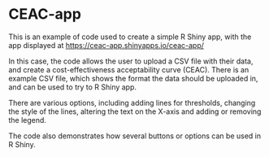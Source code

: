 # CEAC-app

This is an example of code used to create a simple R Shiny app, with the app displayed at https://ceac-app.shinyapps.io/ceac-app/ 

In this case, the code allows the user to upload a CSV file with their data, and create a cost-effectiveness acceptability curve (CEAC). There is an example CSV file, which shows the format the data should be uploaded in, and can be used to try to R Shiny app. 

There are various options, including adding lines for thresholds, changing the style of the lines, altering the text on  the X-axis and adding or removing the legend. 

The code also demonstrates how several buttons or options can be used in R Shiny. 



